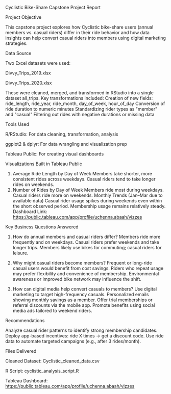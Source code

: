 Cyclistic Bike-Share Capstone Project Report

Project Objective

This capstone project explores how Cyclistic bike-share users (annual members vs. casual riders) differ in their ride behavior and how data insights can help convert casual riders into members using digital marketing strategies.

Data Source

Two Excel datasets were used:

Divvy_Trips_2019.xlsx

Divvy_Trips_2020.xlsx

These were cleaned, merged, and transformed in RStudio into a single dataset all_trips. Key transformations included:
Creation of new fields: ride_length, ride_year, ride_month, day_of_week, hour_of_day
Conversion of ride duration to numeric minutes
Standardizing rider types as "member" and "casual"
Filtering out rides with negative durations or missing data

Tools Used

R/RStudio: For data cleaning, transformation, analysis

ggplot2 & dplyr: For data wrangling and visualization prep

Tableau Public: For creating visual dashboards

Visualizations Built in Tableau Public
1.	Average Ride Length by Day of Week
Members take shorter, more consistent rides across weekdays.
Casual riders tend to take longer rides on weekends.
2.	Number of Rides by Day of Week
Members ride most during weekdays.
Casual riders ride more on weekends.
Monthly Trends (Jan–Mar due to available data)
Casual rider usage spikes during weekends even within the short observed period.
Membership usage remains relatively steady.
Dashboard Link: https://public.tableau.com/app/profile/uchenna.abaah/vizzes

Key Business Questions Answered
1. How do annual members and casual riders differ?
Members ride more frequently and on weekdays.
Casual riders prefer weekends and take longer trips.
Members likely use bikes for commuting; casual riders for leisure.

3. Why might casual riders become members?
Frequent or long-ride casual users would benefit from cost savings.
Riders who repeat usage may prefer flexibility and convenience of membership.
Environmental awareness or improved bike network may influence the shift.

5. How can digital media help convert casuals to members?
Use digital marketing to target high-frequency casuals.
Personalized emails showing monthly savings as a member.
Offer trial memberships or referral discounts via the mobile app.
Promote benefits using social media ads tailored to weekend riders.

Recommendations

Analyze casual rider patterns to identify strong membership candidates.
Deploy app-based incentives: ride X times → get a discount code.
Use ride data to automate targeted campaigns (e.g., after 3 rides/month).

Files Delivered

Cleaned Dataset: Cyclistic_cleaned_data.csv

R Script: cyclistic_analysis_script.R

Tableau Dashboard: https://public.tableau.com/app/profile/uchenna.abaah/vizzes

   
